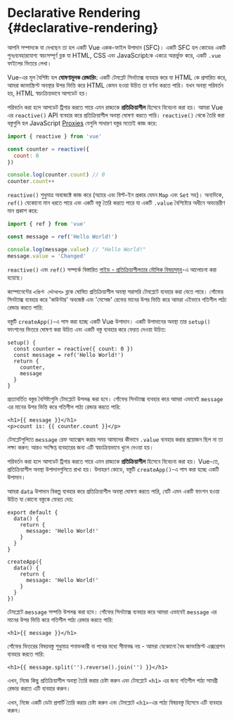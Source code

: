 # Declarative Rendering {#declarative-rendering}

<div class="sfc">

আপনি সম্পাদকে যা দেখছেন তা হল একটি Vue একক-ফাইল উপাদান (SFC)। একটি SFC হল কোডের একটি পুনঃব্যবহারযোগ্য স্বয়ংসম্পূর্ণ ব্লক যা HTML, CSS এবং JavaScriptকে একত্রে অন্তর্ভুক্ত করে, একটি `.vue` ফাইলের ভিতরে লেখা।

</div>

Vue-এর মূল বৈশিষ্ট্য হল **ঘোষণামূলক রেন্ডারিং**: একটি টেমপ্লেট সিনট্যাক্স ব্যবহার করে যা HTML কে প্রসারিত করে, আমরা জাভাস্ক্রিপ্ট অবস্থার উপর ভিত্তি করে HTML কেমন হওয়া উচিত তা বর্ণনা করতে পারি। যখন অবস্থা পরিবর্তন হয়, HTML স্বয়ংক্রিয়ভাবে আপডেট হয়।

<div class="composition-api">

পরিবর্তন করা হলে আপডেট ট্রিগার করতে পারে এমন রাজ্যকে **প্রতিক্রিয়াশীল** হিসেবে বিবেচনা করা হয়। আমরা Vue এর `reactive()` API ব্যবহার করে প্রতিক্রিয়াশীল অবস্থা ঘোষণা করতে পারি। `reactive()` থেকে তৈরি করা বস্তুগুলি হল JavaScript [Proxies](https://developer.mozilla.org/en-US/docs/Web/JavaScript/Reference/Global_Objects/Proxy) যেগুলি সাধারণ বস্তুর মতোই কাজ করে:

```js
import { reactive } from 'vue'

const counter = reactive({
  count: 0
})

console.log(counter.count) // 0
counter.count++
```

`reactive()` শুধুমাত্র অবজেক্টে কাজ করে (অ্যারে এবং বিল্ট-ইন প্রকার যেমন `Map` এবং `Set` সহ)। অন্যদিকে, `ref()` যেকোনো মান ধরতে পারে এবং একটি বস্তু তৈরি করতে পারে যা একটি `.value` বৈশিষ্ট্যের অধীনে অভ্যন্তরীণ মান প্রকাশ করে:

```js
import { ref } from 'vue'

const message = ref('Hello World!')

console.log(message.value) // "Hello World!"
message.value = 'Changed'
```

`reactive()` এবং `ref()` সম্পর্কে বিস্তারিত <a target="_blank" href="/guide/essentials/reactivity-fundamentals.html">গাইড - প্রতিক্রিয়াশীলতার মৌলিক বিষয়সমূহ</a>-এ আলোচনা করা হয়েছে।

<div class="sfc">

কম্পোনেন্টের `<স্ক্রিপ্ট সেটআপ>` ব্লকে ঘোষিত প্রতিক্রিয়াশীল অবস্থা সরাসরি টেমপ্লেটে ব্যবহার করা যেতে পারে। গোঁফের সিনট্যাক্স ব্যবহার করে 'কাউন্টার' অবজেক্ট এবং 'মেসেজ' রেফের মানের উপর ভিত্তি করে আমরা এইভাবে গতিশীল পাঠ্য রেন্ডার করতে পারি:

</div>

<div class="html">

বস্তুটি `createApp()`-এ পাস করা হচ্ছে একটি Vue উপাদান। একটি উপাদানের অবস্থা তার `setup()` ফাংশনের ভিতরে ঘোষণা করা উচিত এবং একটি বস্তু ব্যবহার করে ফেরত দেওয়া উচিত:

```js{2,5}
setup() {
  const counter = reactive({ count: 0 })
  const message = ref('Hello World!')
  return {
    counter,
    message
  }
}
```

প্রত্যাবর্তিত বস্তুর বৈশিষ্ট্যগুলি টেমপ্লেটে উপলব্ধ করা হবে। গোঁফের সিনট্যাক্স ব্যবহার করে আমরা এভাবেই `message` এর মানের উপর ভিত্তি করে গতিশীল পাঠ্য রেন্ডার করতে পারি:

</div>

```vue-html
<h1>{{ message }}</h1>
<p>count is: {{ counter.count }}</p>
```

টেমপ্লেটগুলিতে `message` রেফ অ্যাক্সেস করার সময় আমাদের কীভাবে `.value` ব্যবহার করার প্রয়োজন ছিল না তা লক্ষ্য করুন: আরও সংক্ষিপ্ত ব্যবহারের জন্য এটি স্বয়ংক্রিয়ভাবে খুলে দেওয়া হয়।

</div>

<div class="options-api">

পরিবর্তন করা হলে আপডেট ট্রিগার করতে পারে এমন রাজ্যকে **প্রতিক্রিয়াশীল** হিসেবে বিবেচনা করা হয়। Vue-তে, প্রতিক্রিয়াশীল অবস্থা উপাদানগুলিতে রাখা হয়। <span class="html">উদাহরণ কোডে, বস্তুটি `createApp()`-এ পাস করা হচ্ছে একটি উপাদান।</span>

আমরা `data` উপাদান বিকল্প ব্যবহার করে প্রতিক্রিয়াশীল অবস্থা ঘোষণা করতে পারি, যেটি এমন একটি ফাংশন হওয়া উচিত যা কোনো বস্তুকে ফেরত দেয়:

<div class="sfc">

```js{3-5}
export default {
  data() {
    return {
      message: 'Hello World!'
    }
  }
}
```

</div>
<div class="html">

```js{3-5}
createApp({
  data() {
    return {
      message: 'Hello World!'
    }
  }
})
```

</div>

টেমপ্লেটে `message` সম্পত্তি উপলব্ধ করা হবে। গোঁফের সিনট্যাক্স ব্যবহার করে আমরা এভাবেই `message` এর মানের উপর ভিত্তি করে গতিশীল পাঠ্য রেন্ডার করতে পারি:

```vue-html
<h1>{{ message }}</h1>
```

</div>

গোঁফের ভিতরের বিষয়বস্তু শুধুমাত্র শনাক্তকারী বা পথের মধ্যে সীমাবদ্ধ নয় - আমরা যেকোনো বৈধ জাভাস্ক্রিপ্ট এক্সপ্রেশন ব্যবহার করতে পারি:

```vue-html
<h1>{{ message.split('').reverse().join('') }}</h1>
```

<div class="composition-api">

এখন, নিজে কিছু প্রতিক্রিয়াশীল অবস্থা তৈরি করার চেষ্টা করুন এবং টেমপ্লেটে `<h1>` এর জন্য গতিশীল পাঠ্য সামগ্রী রেন্ডার করতে এটি ব্যবহার করুন।

</div>

<div class="options-api">

এখন, নিজে একটি ডেটা প্রপার্টি তৈরি করার চেষ্টা করুন এবং টেমপ্লেটে `<h1>`-এর পাঠ্য বিষয়বস্তু হিসেবে এটি ব্যবহার করুন।

</div>
